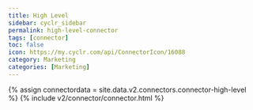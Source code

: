 ```yaml
---
title: High Level
sidebar: cyclr_sidebar
permalink: high-level-connector
tags: [connector]
toc: false
icon: https://my.cyclr.com/api/ConnectorIcon/16088
category: Marketing
categories: [Marketing]
---
```

{% assign connectordata = site.data.v2.connectors.connector-high-level %}
{% include v2/connector/connector.html %}	